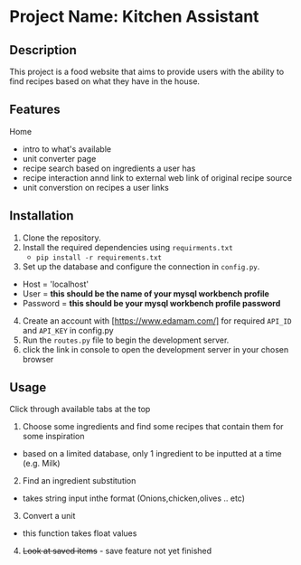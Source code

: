 # Project Name: Kitchen Assistant

## Description

This project is a food website that aims to provide users with the ability to find recipes based on what they have in the house.

## Features
Home
- intro to what's available
- unit converter page
- recipe search based on ingredients a user has
- recipe interaction annd link to external web link of original recipe source
- unit converstion on recipes a user links

## Installation

1. Clone the repository.
2. Install the required dependencies using `requirments.txt`
   - `pip install -r requirements.txt`
3. Set up the database and configure the connection in `config.py`.
  - Host = 'localhost'
  - User  = **this should be the name of your mysql workbench profile**
  - Password = **this should be your mysql workbench profile password**
4. Create an account with [https://www.edamam.com/] for required `API_ID` and `API_KEY` in config.py
5. Run the `routes.py` file to begin the development server.
6. click the link in console to open the development server in your chosen browser

## Usage

Click through available tabs at the top
1. Choose some ingredients and find some recipes that contain them for some inspiration
  - based on a limited database, only 1 ingredient to be inputted at a time (e.g. Milk)

2. Find an ingredient substitution
  - takes string input inthe format (Onions,chicken,olives .. etc)

3. Convert a unit
  - this function takes float values

4. ~~Look at saved items~~ - save feature not yet finished

